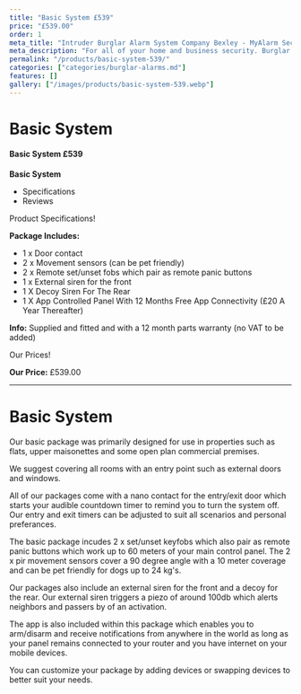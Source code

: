 ```yaml
---
title: "Basic System £539"
price: "£539.00"
order: 1
meta_title: "Intruder Burglar Alarm System Company Bexley - MyAlarm Security"
meta_description: "For all of your home and business security. Burglar Alarm Servicing, Burglar Alarm Installation, Alarm Battery and CCTV packages. Call 020 8302 4065"
permalink: "/products/basic-system-539/"
categories: ["categories/burglar-alarms.md"]
features: []
gallery: ["/images/products/basic-system-539.webp"]
---
```


# Basic System

#### Basic System £539

**Basic System**

-   Specifications
-   Reviews

Product Specifications!


**Package Includes:**

- 1 x Door contact
- 2 x Movement sensors (can be pet friendly)
- 2 x Remote set/unset fobs which pair as remote panic buttons
- 1 x External siren for the front
- 1 X Decoy Siren For The Rear
- 1 X App Controlled Panel With 12 Months Free App Connectivity (£20 A Year Thereafter)

**Info:** Supplied and fitted and with a 12 month parts warranty (no VAT to be added)


Our Prices!


**Our Price:** £539.00


------------------------------------------------------------------------

# Basic System

Our basic package was primarily designed for use in properties such as flats, upper maisonettes and some open plan commercial premises.

We suggest covering all rooms with an entry point such as external doors and windows.

All of our packages come with a nano contact for the entry/exit door which starts your audible countdown timer to remind you to turn the system off. Our entry and exit timers can be adjusted to suit all scenarios and personal preferances.

The basic package incudes 2 x set/unset keyfobs which also pair as remote panic buttons which work up to 60 meters of your main control panel. The 2 x pir movement sensors cover a 90 degree angle with a 10 meter coverage and can be pet friendly for dogs up to 24 kg\'s.

Our packages also include an external siren for the front and a decoy for the rear. Our external siren triggers a piezo of around 100db which alerts neighbors and passers by of an activation.

The app is also included within this package which enables you to arm/disarm and receive notifications from anywhere in the world as long as your panel remains connected to your router and you have internet on your mobile devices.

You can customize your package by adding devices or swapping devices to better suit your needs.